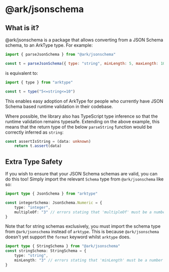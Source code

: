 # @ark/jsonschema

## What is it?

@ark/jsonschema is a package that allows converting from a JSON Schema schema, to an ArkType type. For example:

```js
import { parseJsonSchema } from "@ark/jsonschema"

const t = parseJsonSchema({ type: "string", minLength: 5, maxLength: 10 })
```

is equivalent to:

```js
import { type } from "arktype"

const t = type("5<=string<=10")
```

This enables easy adoption of ArkType for people who currently have JSON Schema based runtime validation in their codebase.

Where possible, the library also has TypeScript type inference so that the runtime validation remains typesafe. Extending on the above example, this means that the return type of the below `parseString` function would be correctly inferred as `string`:

```ts
const assertIsString = (data: unknown)
    return t.assert(data)
```

## Extra Type Safety

If you wish to ensure that your JSON Schema schemas are valid, you can do this too! Simply import the relevant `Schema` type from `@ark/jsonschema` like so:

```ts
import type { JsonSchema } from "arktype"

const integerSchema: JsonSchema.Numeric = {
	type: "integer",
	multipleOf: "3" // errors stating that 'multipleOf' must be a number
}
```

Note that for string schemas exclusively, you must import the schema type from `@ark/jsonschema` instead of `arktype`. This is because `@ark/jsonschema` doesn't yet support the `format` keyword whilst `arktype` does.

```ts
import type { StringSchema } from "@ark/jsonschema"
const stringSchema: StringSchema = {
	type: "string",
	minLength: "3" // errors stating that 'minLength' must be a number
}
```
